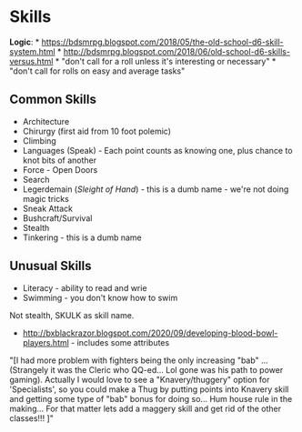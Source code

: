 # Skills

**Logic**: 
    * https://bdsmrpg.blogspot.com/2018/05/the-old-school-d6-skill-system.html
    * http://bdsmrpg.blogspot.com/2018/06/old-school-d6-skills-versus.html
    * "don't call for a roll unless it's interesting or necessary"
    * "don't call for rolls on easy and average tasks"

## Common Skills
* Architecture
* Chirurgy (first aid from 10 foot polemic)
* Climbing
* Languages (Speak) - Each point counts as knowing one, plus chance to knot bits of another
* Force - Open Doors
* Search
* Legerdemain (_Sleight of Hand_) - this is a dumb name - we're not doing magic tricks
* Sneak Attack 
* Bushcraft/Survival
* Stealth
* Tinkering - this is a dumb name

## Unusual Skills
* Literacy  - ability to read and wrie
* Swimming - you don't know how to swim


Not stealth, SKULK as skill name.

* http://bxblackrazor.blogspot.com/2020/09/developing-blood-bowl-players.html - includes some attributes

"[I had more problem with fighters being the only increasing "bab" ...
(Strangely it was the Cleric who QQ-ed... Lol gone was his path to power gaming). Actually I would love to see a "Knavery/thuggery" option for 'Specialists', so you could make a Thug by putting points into Knavery skill and getting some type of "bab" bonus for doing so... Hum house rule in the making... For that matter lets add a maggery skill and get rid of the other classes!!! ]"